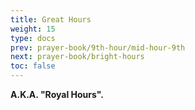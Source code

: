 ```yaml
---
title: Great Hours
weight: 15
type: docs
prev: prayer-book/9th-hour/mid-hour-9th
next: prayer-book/bright-hours
toc: false
---
```


**A.K.A. "Royal Hours".**
